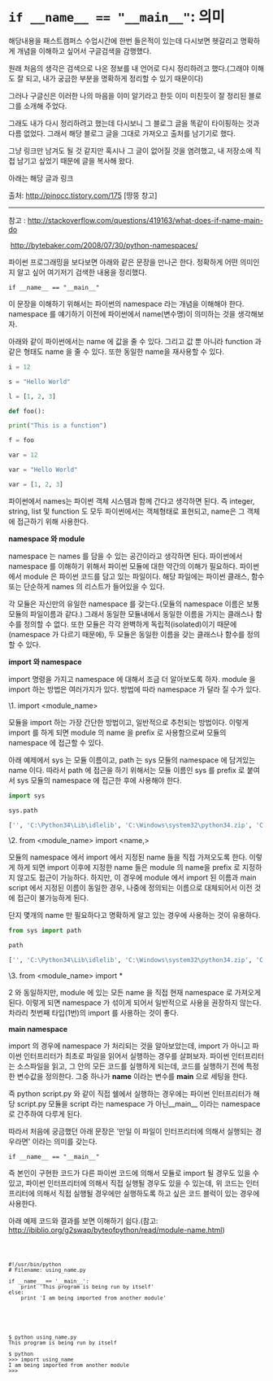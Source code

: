 # `if __name__ == "__main__"`: 의미

해당내용을 패스트캠퍼스 수업시간에 한번 들은적이 있는데 다시보면 헷갈리고 명확하게 개념을 이해하고 싶어서 구글검색을 감행했다.

원래 처음의 생각은 검색으로 나온 정보를 내 언어로 다시 정리하려고 했다.(그래야 이해도 잘 되고, 내가 궁금한 부분을 명확하게 정리할 수 있기 때문이다)

그러나 구글신은 이러한 나의 마음을 이미 알기라고 한듯 이미 미친듯이 잘 정리된 블로그를 소개해 주었다.

그래도 내가 다시 정리하려고 했는데 다시보니 그 블로그 글을 똑같이 타이핑하는 것과 다름 없었다. 그래서 해당 블로그 글을 그대로 가져오고 출처를 남기기로 했다.

그냥 링크만 남겨도 될 것 같지만 혹시나 그 글이 없어질 것을 염려했고, 내 저장소에 직접 남기고 싶었기 때문에 글을 복사해 왔다. 

아래는 해당 글과 링크

출처: http://pinocc.tistory.com/175 [땅뚱 창고]

------

참고 : <http://stackoverflow.com/questions/419163/what-does-if-name-main-do>

​         <http://bytebaker.com/2008/07/30/python-namespaces/>

파이썬 프로그래밍을 보다보면 아래와 같은 문장을 만나곤 한다. 정확하게 어떤 의미인지 알고 싶어 여기저기 검색한 내용을 정리했다.

`if __name__ == "__main__"`

이 문장을 이해하기 위해서는 파이썬의 namespace 라는 개념을 이해해야 한다. namespace 를 얘기하기 이전에 파이썬에서 name(변수명)이 의미하는 것을 생각해보자.

아래와 같이 파이썬에서는 name 에 값을 줄 수 있다. 그리고 값 뿐 아니라 function 과 같은 형태도 name 을 줄 수 있다. 또한 동일한 name을 재사용할 수 있다. 

```python
i = 12

s = "Hello World"

l = [1, 2, 3]

def foo():

print("This is a function")

f = foo

var = 12

var = "Hello World"

var = [1, 2, 3]
```

파이썬에서 names는 파이썬 객체 시스템과 함께 간다고 생각하면 된다. 즉 integer, string, list 및 function 도 모두 파이썬에서는 객체형태로 표현되고, name은 그 객체에 접근하기 위해 사용한다.

**namespace 와 module**

namespace 는 names 를 담을 수 있는 공간이라고 생각하면 된다. 파이썬에서 namespace 를 이해하기 위해서 파이썬 모듈에 대한 약간의 이해가 필요하다. 파이썬에서 module 은 파이썬 코드를 담고 있는 파일이다. 해당 파일에는 파이썬 클래스, 함수 또는 단순하게 names 의 리스트가 들어있을 수 있다.

각 모듈은 자신만의 유일한 namespace 를 갖는다.(모듈의 namespace 이름은 보통 모듈의 파일이름과 같다.) 그래서 동일한 모듈내에서 동일한 이름을 가지는 클래스나 함수를 정의할 수 없다. 또한 모듈은 각각 완벽하게 독립적(isolated)이기 때문에(namespace 가 다르기 때문에), 두 모듈은 동일한 이름을 갖는 클래스나 함수를 정의할 수 있다.

**import 와 namespace**

import 명령을 가지고 namespace 에 대해서 조금 더 알아보도록 하자. module 을 import 하는 방법은 여러가지가 있다. 방법에 따라 namespace 가 달라 질 수가 있다.

\1. import <module_name>

모듈을 import 하는 가장 간단한 방법이고, 일반적으로 추천되는 방법이다. 이렇게 import 를 하게 되면 module 의 name 을 prefix 로 사용함으로써 모듈의 namespace 에 접근할 수 있다.

아래 예제에서 sys 는 모듈 이름이고, path 는 sys 모듈의 namespace 에 담겨있는 name 이다. 따라서 path 에 접근을 하기 위해서는 모듈 이름인 sys 를 prefix 로 붙여서 sys 모듈의 namespace 에 접근한 후에 사용해야 한다.

```python
import sys

sys.path

['', 'C:\Python34\Lib\idlelib', 'C:\Windows\system32\python34.zip', 'C:\Python34\DLLs', 'C:\Python34\lib', 'C:\Python34', 'C:\Python34\lib\site-packages']
```

\2. from <module_name> import <name,>

모듈의 namespace 에서 import 에서 지정된 name 들을 직접 가져오도록 한다. 이렇게 하게 되면 import 이후에 지정한 name 들은 module 의 name을 prefix 로 지정하지 않고도 접근이 가능하다. 하지만, 이 경우에 module 에서 import 된 이름과 main script 에서 지정된 이름이 동일한 경우, 나중에 정의되는 이름으로 대체되어서 이전 것에 접근이 불가능하게 된다.

단지 몇개의 name 만 필요하다고 명확하게 알고 있는 경우에 사용하는 것이 유용하다.

```python
from sys import path

path

['', 'C:\Python34\Lib\idlelib', 'C:\Windows\system32\python34.zip', 'C:\Python34\DLLs', 'C:\Python34\lib', 'C:\Python34', 'C:\Python34\lib\site-packages']
```

\3. from <module_name> import *

2 와 동일하지만, module 에 있는 모든 name 을 직접 현재 namespace 로 가져오게 된다. 이렇게 되면 namespace 가 섞이게 되어서 일반적으로 사용을 권장하지 않는다. 차라리 첫번째 타입(1번)의 import 를 사용하는 것이 좋다.

**__main__ namespace**

import 의 경우에 namespace 가 처리되는 것을 알아보았는데, import 가 아니고 파이썬 인터프리터가 최초로 파일을 읽어서 실행하는 경우를 살펴보자. 파이썬 인터프리터는 소스파일을 읽고, 그 안의 모든 코드를 실행하게 되는데, 코드를 실행하기 전에 특정한 변수값을 정의한다. 그중 하나가 __name__ 이라는 변수를 __main__ 으로 세팅을 한다.

즉 python script.py 와 같이 직접 쉘에서 실행하는 경우에는 파이썬 인터프리터가 해당 script.py 모듈을 script 라는 namespace 가 아닌__main__ 이라는 namespace 로 간주하여 다루게 된다.

따라서 처음에 궁금했던 아래 문장은 '만일 이 파일이 인터프리터에 의해서 실행되는 경우라면' 이라는 의미를 갖는다.

`if __name__ == "__main__"`

즉 본인이 구현한 코드가 다른 파이썬 코드에 의해서 모듈로 import 될 경우도 있을 수 있고, 파이썬 인터프리터에 의해서 직접 실행될 경우도 있을 수 있는데, 위 코드는 인터프리터에 의해서 직접 실행될 경우에만 실행하도록 하고 싶은 코드 블럭이 있는 경우에 사용한다.

아래 예제 코드와 결과를 보면 이해하기 쉽다.(참고: <http://ibiblio.org/g2swap/byteofpython/read/module-name.html>)

<code>

```
#!/usr/bin/python
# Filename: using_name.py

if __name__ == '__main__':
	print 'This program is being run by itself'
else:
	print 'I am being imported from another module'
```

<output>

```
$ python using_name.py
This program is being run by itself

$ python
>>> import using_name
I am being imported from another module
>>>

```

